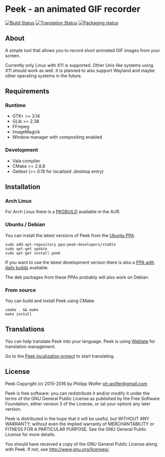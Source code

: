 # Peek - an animated GIF recorder
[![Build Status](https://travis-ci.org/phw/peek.svg?branch=master)](https://travis-ci.org/phw/peek)
[![Translation Status](https://hosted.weblate.org/widgets/peek/-/svg-badge.svg)](https://hosted.weblate.org/engage/peek/?utm_source=widget)
[![Packaging status](https://repology.org/badge/tiny-repos/peek.svg)](https://repology.org/metapackage/peek/packages)

## About
A simple tool that allows you to record short animated GIF images from your screen.

Currently only Linux with X11 is supported. Other Unix like systems using X11
should work as well. It is planned to also support Wayland and maybe other
operating systems in the future.

## Requirements
### Runtime

  * GTK+ >= 3.14
  * GLib >= 2.38
  * FFmpeg
  * ImageMagick
  * Window manager with compositing enabled

### Development

 * Vala compiler
 * CMake >= 2.8.8
 * Gettext (>= 0.19 for localized .desktop entry)

## Installation
### Arch Linux
For Arch Linux there is a
[PKGBUILD](https://aur.archlinux.org/packages/peek/) available in the AUR.

### Ubuntu / Debian
You can install the latest versions of Peek from the
[Ubuntu PPA](https://code.launchpad.net/~peek-developers/+archive/ubuntu/stable).

    sudo add-apt-repository ppa:peek-developers/stable
    sudo apt-get update
    sudo apt-get install peek

If you want to use the latest development version there is also a
[PPA with daily builds](https://code.launchpad.net/~peek-developers/+archive/ubuntu/daily)
available.

The deb packages from these PPAs probably will also work on Debian.

### From source
You can build and install Peek using CMake:

    cmake . && make
    make install

## Translations
You can help translate Peek into your language. Peek is using
[Weblate](https://weblate.org/) for translation management.

Go to the [Peek localization project](https://hosted.weblate.org/engage/peek/)
to start translating.

## License
Peek Copyright (c) 2015-2016 by Philipp Wolfer <ph.wolfer@gmail.com>

Peek is free software: you can redistribute it and/or modify
it under the terms of the GNU General Public License as published by
the Free Software Foundation, either version 3 of the License, or
(at your option) any later version.

Peek is distributed in the hope that it will be useful,
but WITHOUT ANY WARRANTY; without even the implied warranty of
MERCHANTABILITY or FITNESS FOR A PARTICULAR PURPOSE.  See the
GNU General Public License for more details.

You should have received a copy of the GNU General Public License
along with Peek.  If not, see <http://www.gnu.org/licenses/>.
